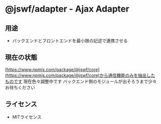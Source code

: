 # @jswf/adapter - Ajax Adapter

## 用途

- バックエンドとフロントエンドを最小限の記述で連携させる

## 現在の状態

[https://www.npmjs.com/package/@jswf/core](https://www.npmjs.com/package/@jswf/core)から通信機能のみを抽出したものです
現在色々調整中です
バックエンド側のモジュールが出そろうまで少々お待ちください

## ライセンス

- MITライセンス  
